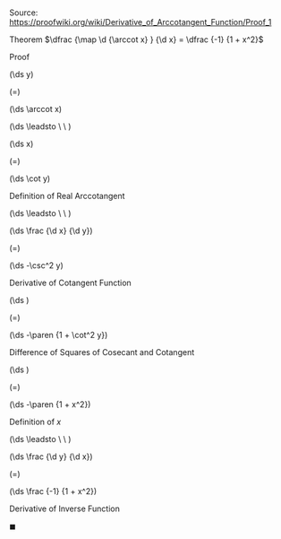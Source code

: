 # 

Source: https://proofwiki.org/wiki/Derivative_of_Arccotangent_Function/Proof_1

Theorem
$\dfrac {\map \d {\arccot x} } {\d x} = \dfrac {-1} {1 + x^2}$


Proof













\(\ds y\)

\(=\)







\(\ds \arccot x\)














\(\ds \leadsto \ \ \)





\(\ds x\)

\(=\)







\(\ds \cot y\)





Definition of Real Arccotangent








\(\ds \leadsto \ \ \)





\(\ds \frac {\d x} {\d y}\)

\(=\)







\(\ds -\csc^2 y\)





Derivative of Cotangent Function














\(\ds \)

\(=\)







\(\ds -\paren {1 + \cot^2 y}\)





Difference of Squares of Cosecant and Cotangent














\(\ds \)

\(=\)







\(\ds -\paren {1 + x^2}\)





Definition of $x$








\(\ds \leadsto \ \ \)





\(\ds \frac {\d y} {\d x}\)

\(=\)







\(\ds \frac {-1} {1 + x^2}\)





Derivative of Inverse Function



$\blacksquare$





